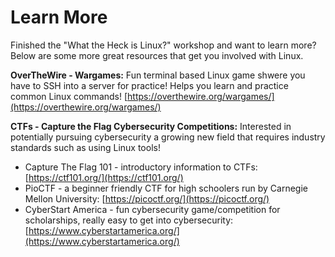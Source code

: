 # Learn More
Finished the "What the Heck is Linux?" workshop and want to learn more? Below are some more great resources that get you involved with Linux.

**OverTheWire - Wargames:**
Fun terminal based Linux game shwere you have to SSH into a server for practice! Helps you learn and practice common Linux commands!
[https://overthewire.org/wargames/](https://overthewire.org/wargames/)

**CTFs - Capture the Flag Cybersecurity Competitions:**
Interested in potentially pursuing cybersecurity a growing new field that requires industry standards such as using Linux tools!

 - Capture The Flag 101 - introductory information to CTFs: [https://ctf101.org/](https://ctf101.org/)
 - PioCTF - a beginner friendly CTF for high schoolers run by Carnegie Mellon University: [https://picoctf.org/](https://picoctf.org/)
 - CyberStart America - fun cybersecurity game/competition for scholarships, really easy to get into cybersecurity: [https://www.cyberstartamerica.org/](https://www.cyberstartamerica.org/)

